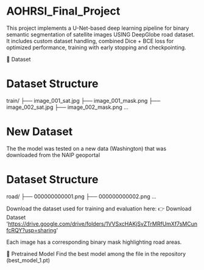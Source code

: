 # AOHRSI_Final_Project
This project implements a U-Net-based deep learning pipeline for binary semantic segmentation of satellite images USING DeepGlobe road dataset. It includes custom dataset handling, combined Dice + BCE loss for optimized performance, training with early stopping and checkpointing. 

📁 Dataset
# Dataset Structure
train/
├── image_001_sat.jpg
├── image_001_mask.png
├── image_002_sat.jpg
├── image_002_mask.png
...

# New Dataset
The the model was tested on a new data (Washington) that was downloaded from the NAIP geoportal

# Dataset Structure
road/
├── 000000000001.png
├── 000000000002.png
...

Download the dataset used for training and evaluation here:
👉 Download Dataset 'https://drive.google.com/drive/folders/1VVSxcHAKjSvZTrMRfUmXf7sMCunfcRQY?usp=sharing'

Each image has a corresponding binary mask highlighting road areas.

🧠 Pretrained Model
Find the best model among the file in the repository (best_model_1.pt)
